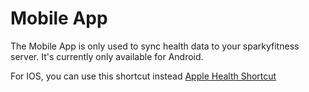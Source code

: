 # Mobile App

The Mobile App is only used to sync health data to your sparkyfitness server. It's currently only available for Android. 

For IOS, you can use this shortcut instead [Apple Health Shortcut](https://github.com/CodeWithCJ/SparkyFitness/wiki/Apple-Health-Integration)
